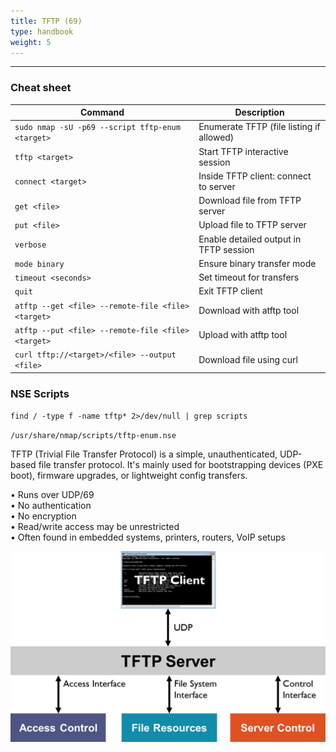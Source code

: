 ```yaml
---
title: TFTP (69)
type: handbook
weight: 5
---
```

---

### Cheat sheet

| Command                                                                                  | Description                              |
|------------------------------------------------------------------------------------------|------------------------------------------|
| `sudo nmap -sU -p69 --script tftp-enum <target>`                                         | Enumerate TFTP (file listing if allowed) |
| `tftp <target>`                                                                          | Start TFTP interactive session           |
| `connect <target>`                                                                       | Inside TFTP client: connect to server    |
| `get <file>`                                                                             | Download file from TFTP server           |
| `put <file>`                                                                             | Upload file to TFTP server               |
| `verbose`                                                                                | Enable detailed output in TFTP session   |
| `mode binary`                                                                            | Ensure binary transfer mode              |
| `timeout <seconds>`                                                                      | Set timeout for transfers                |
| `quit`                                                                                   | Exit TFTP client                         |
| `atftp --get <file> --remote-file <file> <target>`                                       | Download with atftp tool                 |
| `atftp --put <file> --remote-file <file> <target>`                                       | Upload with atftp tool                   |
| `curl tftp://<target>/<file> --output <file>`                                            | Download file using curl                 |


### NSE Scripts

`find / -type f -name tftp* 2>/dev/null | grep scripts`

`/usr/share/nmap/scripts/tftp-enum.nse`

TFTP (Trivial File Transfer Protocol) is a simple, unauthenticated, UDP-based file transfer protocol. It's mainly used for bootstrapping devices (PXE boot), firmware 
upgrades, or lightweight config transfers.

• Runs over UDP/69<br>
• No authentication<br>
• No encryption<br>
• Read/write access may be unrestricted<br>
• Often found in embedded systems, printers, routers, VoIP setups<br>

![TFTP](tftp.png)
